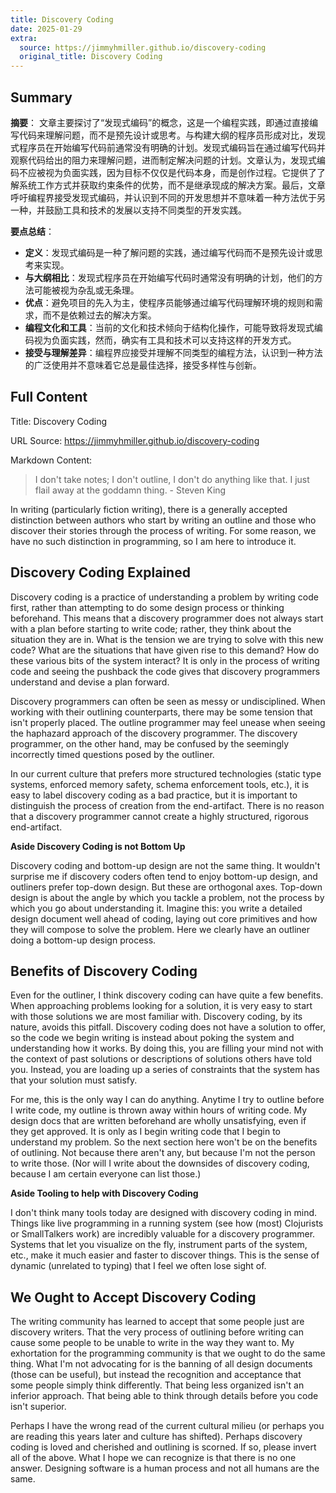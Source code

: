 ```yaml
---
title: Discovery Coding
date: 2025-01-29
extra:
  source: https://jimmyhmiller.github.io/discovery-coding
  original_title: Discovery Coding
---
```

## Summary
**摘要**：
文章主要探讨了“发现式编码”的概念，这是一个编程实践，即通过直接编写代码来理解问题，而不是预先设计或思考。与构建大纲的程序员形成对比，发现式程序员在开始编写代码前通常没有明确的计划。发现式编码旨在通过编写代码并观察代码给出的阻力来理解问题，进而制定解决问题的计划。文章认为，发现式编码不应被视为负面实践，因为目标不仅仅是代码本身，而是创作过程。它提供了了解系统工作方式并获取约束条件的优势，而不是继承现成的解决方案。最后，文章呼吁编程界接受发现式编码，并认识到不同的开发思想并不意味着一种方法优于另一种，并鼓励工具和技术的发展以支持不同类型的开发实践。

**要点总结**：
- **定义**：发现式编码是一种了解问题的实践，通过编写代码而不是预先设计或思考来实现。
- **与大纲相比**：发现式程序员在开始编写代码时通常没有明确的计划，他们的方法可能被视为杂乱或无条理。
- **优点**：避免项目的先入为主，使程序员能够通过编写代码理解环境的规则和需求，而不是依赖过去的解决方案。
- **编程文化和工具**：当前的文化和技术倾向于结构化操作，可能导致将发现式编码视为负面实践，然而，确实有工具和技术可以支持这样的开发方式。
- **接受与理解差异**：编程界应接受并理解不同类型的编程方法，认识到一种方法的广泛使用并不意味着它总是最佳选择，接受多样性与创新。
## Full Content
Title: Discovery Coding

URL Source: https://jimmyhmiller.github.io/discovery-coding

Markdown Content:
> I don't take notes; I don't outline, I don't do anything like that. I just flail away at the goddamn thing. - Steven King

In writing (particularly fiction writing), there is a generally accepted distinction between authors who start by writing an outline and those who discover their stories through the process of writing. For some reason, we have no such distinction in programming, so I am here to introduce it.

Discovery Coding Explained
--------------------------

Discovery coding is a practice of understanding a problem by writing code first, rather than attempting to do some design process or thinking beforehand. This means that a discovery programmer does not always start with a plan before starting to write code; rather, they think about the situation they are in. What is the tension we are trying to solve with this new code? What are the situations that have given rise to this demand? How do these various bits of the system interact? It is only in the process of writing code and seeing the pushback the code gives that discovery programmers understand and devise a plan forward.

Discovery programmers can often be seen as messy or undisciplined. When working with their outlining counterparts, there may be some tension that isn't properly placed. The outline programmer may feel unease when seeing the haphazard approach of the discovery programmer. The discovery programmer, on the other hand, may be confused by the seemingly incorrectly timed questions posed by the outliner.

In our current culture that prefers more structured technologies (static type systems, enforced memory safety, schema enforcement tools, etc.), it is easy to label discovery coding as a bad practice, but it is important to distinguish the process of creation from the end-artifact. There is no reason that a discovery programmer cannot create a highly structured, rigorous end-artifact.

**Aside Discovery Coding is not Bottom Up**

Discovery coding and bottom-up design are not the same thing. It wouldn't surprise me if discovery coders often tend to enjoy bottom-up design, and outliners prefer top-down design. But these are orthogonal axes. Top-down design is about the angle by which you tackle a problem, not the process by which you go about understanding it. Imagine this: you write a detailed design document well ahead of coding, laying out core primitives and how they will compose to solve the problem. Here we clearly have an outliner doing a bottom-up design process.

Benefits of Discovery Coding
----------------------------

Even for the outliner, I think discovery coding can have quite a few benefits. When approaching problems looking for a solution, it is very easy to start with those solutions we are most familiar with. Discovery coding, by its nature, avoids this pitfall. Discovery coding does not have a solution to offer, so the code we begin writing is instead about poking the system and understanding how it works. By doing this, you are filling your mind not with the context of past solutions or descriptions of solutions others have told you. Instead, you are loading up a series of constraints that the system has that your solution must satisfy.

For me, this is the only way I can do anything. Anytime I try to outline before I write code, my outline is thrown away within hours of writing code. My design docs that are written beforehand are wholly unsatisfying, even if they get approved. It is only as I begin writing code that I begin to understand my problem. So the next section here won't be on the benefits of outlining. Not because there aren't any, but because I'm not the person to write those. (Nor will I write about the downsides of discovery coding, because I am certain everyone can list those.)

**Aside Tooling to help with Discovery Coding**

I don't think many tools today are designed with discovery coding in mind. Things like live programming in a running system (see how (most) Clojurists or SmallTalkers work) are incredibly valuable for a discovery programmer. Systems that let you visualize on the fly, instrument parts of the system, etc., make it much easier and faster to discover things. This is the sense of dynamic (unrelated to typing) that I feel we often lose sight of.

We Ought to Accept Discovery Coding
-----------------------------------

The writing community has learned to accept that some people just are discovery writers. That the very process of outlining before writing can cause some people to be unable to write in the way they want to. My exhortation for the programming community is that we ought to do the same thing. What I'm not advocating for is the banning of all design documents (those can be useful), but instead the recognition and acceptance that some people simply think differently. That being less organized isn't an inferior approach. That being able to think through details before you code isn't superior.

Perhaps I have the wrong read of the current cultural milieu (or perhaps you are reading this years later and culture has shifted). Perhaps discovery coding is loved and cherished and outlining is scorned. If so, please invert all of the above. What I hope we can recognize is that there is no one answer. Designing software is a human process and not all humans are the same.


